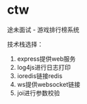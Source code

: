 # ctw
途未面试 - 游戏排行榜系统

技术栈选择：
1. express提供web服务
2. log4js进行日志打印
3. ioredis链接redis
4. ws提供websocket链接
5. joi进行参数校验